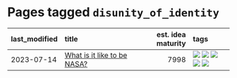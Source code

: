 # Pages tagged `disunity_of_identity`

|last_modified|title|est. idea maturity|tags
|:---|:---|---:|:---|
|2023-07-14|[What is it like to be NASA?](../what_is_it_like_to_be_nasa.md)|7998|[![](https://img.shields.io/badge/tag-disunity_of_identity-4d5a4)](../tags/disunity_of_identity.md) [![](https://img.shields.io/badge/tag-organization_as_entity-e168be)](../tags/organization_as_entity.md) [![](https://img.shields.io/badge/tag-philosophy-96f12e)](../tags/philosophy.md) [![](https://img.shields.io/badge/tag-society_of_mind-5e378d)](../tags/society_of_mind.md) [![](https://img.shields.io/badge/tag-theory_of_mind-394ee4)](../tags/theory_of_mind.md)|